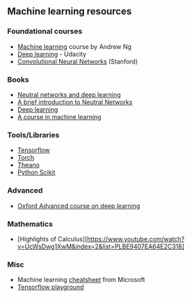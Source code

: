 ## Machine learning resources

### Foundational courses
* [Machine learning](https://www.coursera.org/learn/machine-learning/) course by Andrew Ng
* [Deep learning](https://classroom.udacity.com/courses/ud730) - Udacity
* [Convolutional Neural Networks](http://cs231n.stanford.edu/) (Stanford)

### Books
* [Neutral networks and deep learning](http://neuralnetworksanddeeplearning.com/index.html)
* [A brief introduction to Neutral Networks](http://www.dkriesel.com/en/science/neural_networks)
* [Deep learning](http://www.deeplearningbook.org/)
* [A course in machine learning](http://ciml.info/)

### Tools/Libraries
* [Tensorflow](https://www.tensorflow.org/)
* [Torch](http://torch.ch/)
* [Theano](http://deeplearning.net/software/theano/)
* [Python Scikit](http://scikit-learn.org/stable/)

### Advanced
* [Oxford Advanced course on deep learning](https://github.com/oxford-cs-deepnlp-2017/lectures)

### Mathematics
* [Highlights of Calculus][https://www.youtube.com/watch?v=UcWsDwg1XwM&index=2&list=PLBE9407EA64E2C318]

### Misc
* Machine learning [cheatsheet](https://docs.microsoft.com/en-us/azure/machine-learning/machine-learning-algorithm-cheat-sheet) from Microsoft
* [Tensorflow playground](http://playground.tensorflow.org/#activation=tanh&batchSize=10&dataset=circle&regDataset=reg-plane&learningRate=0.03&regularizationRate=0&noise=0&networkShape=4,2&seed=0.89974&showTestData=false&discretize=false&percTrainData=50&x=true&y=true&xTimesY=false&xSquared=false&ySquared=false&cosX=false&sinX=false&cosY=false&sinY=false&collectStats=false&problem=classification&initZero=false&hideText=false)
